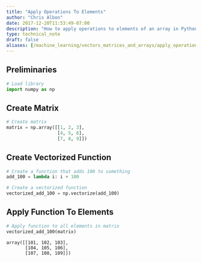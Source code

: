 ```yaml
---
title: "Apply Operations To Elements"
author: "Chris Albon"
date: 2017-12-20T11:53:49-07:00
description: "How to apply operations to elements of an array in Python."
type: technical_note
draft: false
aliases: [/machine_learning/vectors_matrices_and_arrays/apply_operations_to_elements/]
---
```

## Preliminaries


```python
# Load library
import numpy as np
```

## Create Matrix


```python
# Create matrix
matrix = np.array([[1, 2, 3],
                   [4, 5, 6],
                   [7, 8, 9]])
```

## Create Vectorized Function


```python
# Create a function that adds 100 to something
add_100 = lambda i: i + 100

# Create a vectorized function
vectorized_add_100 = np.vectorize(add_100)
```

## Apply Function To Elements


```python
# Apply function to all elements in matrix
vectorized_add_100(matrix)
```




    array([[101, 102, 103],
           [104, 105, 106],
           [107, 108, 109]])


